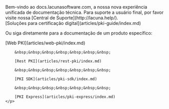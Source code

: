 ﻿---
_disableContribution: true
---
<div class="centered intro">
	Bem-vindo ao docs.lacunasoftware.com, a nossa nova experiência unificada de documentação técnica. Para suporte a usuário final, por favor visite nossa [Central de Suporte](http://lacuna.help/).
</div>

<div class="centered main-feature">
	[Soluções para certificação digital](articles/pki-guide/index.md)
</div>

<div class="centered sub-features">
	<p>
		Ou siga diretamente para a documentação de um produto específico:
	</p>
	<p>
		[Web PKI](articles/web-pki/index.md)
		
		&nbsp;&nbsp;&nbsp;&nbsp;&nbsp;&nbsp;&nbsp;
		
		[Rest PKI](articles/rest-pki/index.md)
		
		&nbsp;&nbsp;&nbsp;&nbsp;&nbsp;&nbsp;&nbsp;
		
		[PKI SDK](articles/pki-sdk/index.md)

		&nbsp;&nbsp;&nbsp;&nbsp;&nbsp;&nbsp;&nbsp;
		
		[PKI Express](articles/pki-express/index.md)
	</p>
</div>
